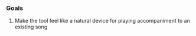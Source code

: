 ### Goals
1. Make the tool feel like a natural device for playing accompaniment to an existing song
